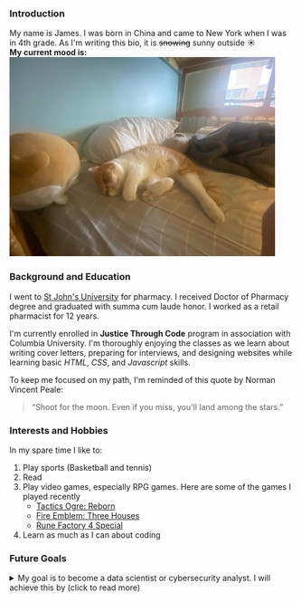 ### Introduction
My name is James. I was born in China and came to New York when I was in 4th grade. As I'm writing this bio, it is ~~snowing~~ sunny outside :sunny:
<br>
__My current mood is:__ 
<br>
![lazy cat](https://github.com/jameszheng88/W5D3-After-Class-Assignment/blob/main/lazyMood.jpeg)
### Background and Education
I went to [St John's University][My College] for pharmacy. I received Doctor of Pharmacy degree and graduated with summa cum laude honor. I worked as a retail pharmacist for 12 years.  
  
I'm currently enrolled in **Justice Through Code** program in association with Columbia University. I'm thoroughly enjoying the classes as we learn about writing cover letters, preparing for interviews, and designing websites while learning basic *HTML*, *CSS*, and *Javascript* skills.  

To keep me focused on my path, I'm reminded of this quote by Norman Vincent Peale:
>“Shoot for the moon. Even if you miss, you'll land among the stars.”
### Interests and Hobbies
In my spare time I like to:
1. Play sports (Basketball and tennis)
2. Read
3. Play video games, especially RPG games. Here are some of the games I played recently
   - [Tactics Ogre: Reborn](https://tactics-ogre.square-enix-games.com/en-us/)
   - [Fire Emblem: Three Houses](https://www.nintendo.com/us/store/products/fire-emblem-three-houses-switch/)
   - [Rune Factory 4 Special](https://store.steampowered.com/app/1580240/Rune_Factory_4_Special/)
4. Learn as much as I can about coding
### Future Goals
<details>
  <summary>My goal is to become a data scientist or cybersecurity analyst. I will achieve this by (click to read more)</summary>
  
- Graduating from all 3 JTC Cohorts
- Completing additional skills courses on Coursera
- Continuously updating my resume and working on interview skills
- Having a narrative ready to explain my past
    
</details>

[My college]:https://www.stjohns.edu/

